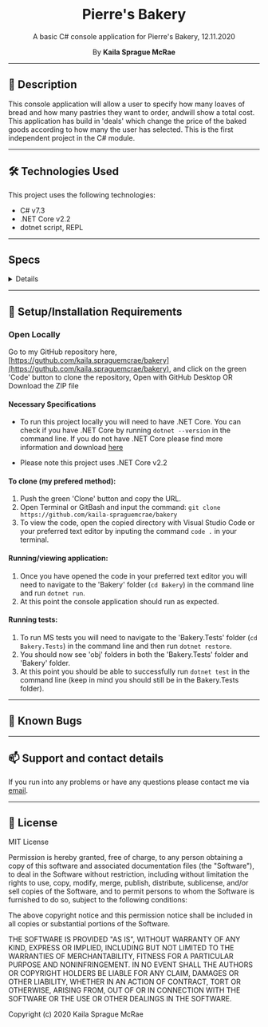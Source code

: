 <br>
<h1 align = "center">
<b> Pierre's Bakery </b>
</h1>

<p align = "center">
A basic C# console application for Pierre's Bakery, 12.11.2020
</p>

<p align = "center">
 By <b>Kaila Sprague McRae</b>
 </p>

--------------------

## 📖  Description

This console application will allow a user to specify how many loaves of bread and how many pastries they want to order, andwill show a total cost. This application has build in 'deals' which change the price of the baked goods according to how many the user has selected. This is the first independent project in the C# module.

--------------------

## 🛠️ Technologies Used

This project uses the following technologies:

- C# v7.3
- .NET Core v2.2
- dotnet script, REPL

-------------------

## Specs

<details>

| Test | Input | Output |
| :------------- | :------------- | :------------- |
| **Bread**|||
| Should create an instance of Bread | Assert.AreEqual(typeof(Bread), newBread.GetType()); | true |
| Should create an instance of Bread Price | newBread.Price | $5 |
| Should create an instance of Bread Quantity | quantity = 5 | newBread.Quantity = 5 |
| Should create an instance of Bread Total | newBread.Total | $0 |
| **BreadTotal()**|||
| Should Calculate the total of Bread | quantity = 5 | $20 |
| **Pastry**|||
| Should create an instance of Pastry | Assert.AreEqual(typeof(Pastry), newPastry.GetType()); | true |
| Should create an instance of Pastry Price | newPastry.Price | $2 |
| Should create an instance of Pastry Quantity | quantity = 5 | newPastry.Quantity = 5 |
| Should create an instance of Pastry Total | newPastry.Total | $0 |
| **PastryTotal()**|||
| Should Calculate the total of Pastry| quantity = 5 | $20 |
| **Order()**|||
| Should create an instance of Order | Assert.AreEqual(typeof(Order), newOrder.GetType()); | true |
| Should create an instance of Order BreadTotal | Assert.AreEqual(breadTotal, result); | true |
| Should create an instance of Order PastryTotal | Assert.AreEqual(pastryTotal, result) | true |
| Should return empty Order List |CollectionAssert.AreEqual(newList, result) | true |
| Should return Order List | CollectionAssert.AreEqual(newList, result);| true |

</details>

-------------------

## 🔧 Setup/Installation Requirements

### Open Locally

Go to my GitHub repository here, [https://guthub.com/kaila.spraguemcrae/bakery](https://guthub.com/kaila.spraguemcrae/bakery), and click on the green 'Code' button to clone the repository, Open with GitHub Desktop OR Download the ZIP file

#### Necessary Specifications

- To run this project locally you will need to have .NET Core. You can check if you have .NET Core by running `dotnet --version` in the command line. If you do not have .NET Core please find more information and download [here](https://dotnet.microsoft.com/download/dotnet-core)

* Please note this project uses .NET Core v2.2

#### To clone (my prefered method):
1. Push the green 'Clone' button and copy the URL.
2. Open Terminal or GitBash and input the command: `git clone https://github.com/kaila-spraguemcrae/bakery`
3. To view the code, open the copied directory with Visual Studio Code or your preferred text editor by inputing the command `code .` in your terminal.

#### Running/viewing application:

1. Once you have opened the code in your preferred text editor you will need to navigate to the 'Bakery' folder (`cd Bakery`) in the command line and run `dotnet run`.
2. At this point the console application should run as expected. 

#### Running tests:

1. To run MS tests you will need to navigate to the 'Bakery.Tests' folder (`cd Bakery.Tests`) in the command line and then run `dotnet restore`. 
2. You should now see 'obj' folders in both the 'Bakery.Tests' folder and 'Bakery' folder.
3. At this point you should be able to successfully run `dotnet test` in the command line (keep in mind you should still be in the Bakery.Tests folder). 

--------------------------

## 🐛 Known Bugs

--------------------------

## 📫 Support and contact details

If you run into any problems or have any questions please contact me via [email](mailto:kaila.sprague@icloud.com).

---------------------------

## 📘 License

MIT License

Permission is hereby granted, free of charge, to any person obtaining a copy
of this software and associated documentation files (the "Software"), to deal
in the Software without restriction, including without limitation the rights
to use, copy, modify, merge, publish, distribute, sublicense, and/or sell
copies of the Software, and to permit persons to whom the Software is
furnished to do so, subject to the following conditions:

The above copyright notice and this permission notice shall be included in all
copies or substantial portions of the Software.

THE SOFTWARE IS PROVIDED "AS IS", WITHOUT WARRANTY OF ANY KIND, EXPRESS OR
IMPLIED, INCLUDING BUT NOT LIMITED TO THE WARRANTIES OF MERCHANTABILITY,
FITNESS FOR A PARTICULAR PURPOSE AND NONINFRINGEMENT. IN NO EVENT SHALL THE
AUTHORS OR COPYRIGHT HOLDERS BE LIABLE FOR ANY CLAIM, DAMAGES OR OTHER
LIABILITY, WHETHER IN AN ACTION OF CONTRACT, TORT OR OTHERWISE, ARISING FROM,
OUT OF OR IN CONNECTION WITH THE SOFTWARE OR THE USE OR OTHER DEALINGS IN THE
SOFTWARE.

Copyright (c) 2020 Kaila Sprague McRae